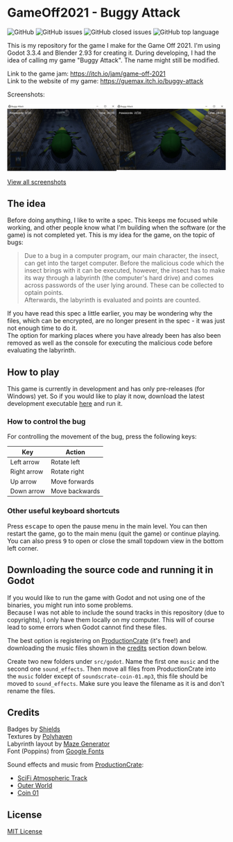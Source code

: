 # GameOff2021 - Buggy Attack

![GitHub](https://img.shields.io/github/license/guemax/GameOff2021)
![GitHub issues](https://img.shields.io/github/issues/guemax/GameOff2021)
![GitHub closed issues](https://img.shields.io/github/issues-closed/guemax/GameOff2021)
![GitHub top language](https://img.shields.io/github/languages/top/guemax/GameOff2021)

This is my repository for the game I make for the Game Off 2021. I'm using Godot 3.3.4 and Blender 2.93 for creating it. During developing, I had the idea of calling my game "Buggy Attack". The name might still be modified.

Link to the game jam: https://itch.io/jam/game-off-2021  
Link to the website of my game: https://guemax.itch.io/buggy-attack

Screenshots:

<div style="display: flex; max-width: 100%;">
  <a style="width: calc(100% / 2);" href="https://github.com/guemax/GameOff2021/docs/screenshots/screenshot-level.jpg"><img src="./docs/screenshots/screenshot-level.jpg"></a>
  <a style="width: calc(100% / 2);" href="https://github.com/guemax/GameOff2021docs/screenshots/screenshot-end.jpg"><img src="./docs/screenshots/screenshot-end.jpg"></a>
</div>

[View all screenshots](https://github.com/guemax/GameOff2021/tree/main/docs/screenshots)

## The idea

Before doing anything, I like to write a spec. This keeps me focused while working,
and other people know what I'm building when the software (or the game) is not completed yet.
This is my idea for the game, on the topic of bugs:

> Due to a bug in a computer program, our main character, the insect, can get into the target computer. Before the malicious code which the insect brings with it can be executed, however, the insect has to make its way through a labyrinth (the computer's hard drive) and comes across passwords of the user lying around. These can be collected to optain points.  
> Afterwards, the labyrinth is evaluated and points are counted.

If you have read this spec a little earlier, you may be wondering why the files, which can be encrypted, are no longer present in the spec - it was just not enough time to do it.  
The option for marking places where you have already been has also been removed as well as the console for executing the malicious code before evaluating the labyrinth.

## How to play

This game is currently in development and has only pre-releases (for Windows) yet. So if you would like to play it now, download the latest development executable [here](https://github.com/guemax/GameOff2021/releases) and run it.

### How to control the bug

For controlling the movement of the bug, press the following keys:

| Key         | Action         |
| ----------- | -------------- |
| Left arrow  | Rotate left    |
| Right arrow | Rotate right   |
| Up arrow    | Move forwards  |
| Down arrow  | Move backwards |

### Other useful keyboard shortcuts

Press <kbd>escape</kbd> to open the pause menu in the main level. You can then restart the game, go to the main menu (quit the game) or continue playing.
You can also press <kbd>9</kbd> to open or close the small topdown view in the bottom left corner.

## Downloading the source code and running it in Godot

If you would like to run the game with Godot and not using one of the binaries, you might run into some problems.  
Because I was not able to include the sound tracks in this repository (due to copyrights), I only have them locally on my computer.
This will of course lead to some errors when Godot cannot find these files.

The best option is registering on [ProductionCrate](https://www.productioncrate.com/register/) (it's free!) and downloading the music files shown in the [credits](https://github.com/guemax/GameOff2021#credits) section down below.

Create two new folders under `src/godot`. Name the first one `music` and the second one `sound_effects`. Then move all files from ProductionCrate into the `music` folder except of `soundscrate-coin-01.mp3`, this file should be moved to `sound_effects`. Make sure you leave the filename as it is and don't rename the files.

## Credits

Badges by [Shields](https://shields.io)  
Textures by [Polyhaven](https://polyhaven.com/textures)  
Labyrinth layout by [Maze Generator](https://www.mazegenerator.net/)  
Font (Poppins) from [Google Fonts](https://fonts.google.com/specimen/Poppins?query=Poppins#about)

Sound effects and music from [ProductionCrate]():

- [SciFi Atmospheric Track](https://sfx.productioncrate.com/royalty-free-music/soundscrate-scifi-atmospheric-track-1)
- [Outer World](https://sfx.productioncrate.com/royalty-free-music/soundscrate-outer-world)
- [Coin 01](https://sfx.productioncrate.com/sound-effects/soundscrate-coin-01)

## License

[MIT License](./LICENSE)
